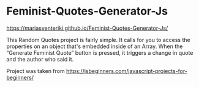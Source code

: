 # Feminist-Quotes-Generator-Js

https://mariasventeriki.github.io/Feminist-Quotes-Generator-Js/

This Random Quotes project is fairly simple. It calls for you to access the properties on an object that's embedded inside of an Array. When the “Generate Feminist Quote” button is pressed, it triggers a change in quote and the author who said it.

Project was taken from https://jsbeginners.com/javascript-projects-for-beginners/ 
